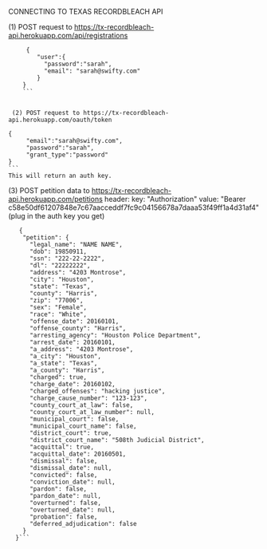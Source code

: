 CONNECTING TO TEXAS RECORDBLEACH API

(1) POST request to https://tx-recordbleach-api.herokuapp.com/api/registrations
```
     {
        "user":{
          "password":"sarah", 
          "email": "sarah@swifty.com"
        }
    }
    ```


 (2) POST request to https://tx-recordbleach-api.herokuapp.com/oauth/token
 ```
    {
         "email":"sarah@swifty.com", 
         "password":"sarah", 
         "grant_type":"password"
    }
    ```
    This will return an auth key.



(3) POST petition data to https://tx-recordbleach-api.herokuapp.com/petitions 
  header: 
    key: "Authorization"
    value: "Bearer c58e50df61207848e7c67aacceddf7fc9c04156678a7daaa53f49ff1a4d31af4" (plug in the auth key you get)
```
   {
    "petition": {
      "legal_name": "NAME NAME",
      "dob": 19850911,
      "ssn": "222-22-2222",
      "dl": "22222222",
      "address": "4203 Montrose",
      "city": "Houston",
      "state": "Texas",
      "county": "Harris",
      "zip": "77006",
      "sex": "Female",
      "race": "White",
      "offense_date": 20160101,
      "offense_county": "Harris",
      "arresting_agency": "Houston Police Department",
      "arrest_date": 20160101,
      "a_address": "4203 Montrose",
      "a_city": "Houston",
      "a_state": "Texas",
      "a_county": "Harris",
      "charged": true,
      "charge_date": 20160102,
      "charged_offenses": "hacking justice",
      "charge_cause_number": "123-123",
      "county_court_at_law": false,
      "county_court_at_law_number": null,
      "municipal_court": false,
      "municipal_court_name": false,
      "district_court": true,
      "district_court_name": "508th Judicial District",
      "acquittal": true,
      "acquittal_date": 20160501,
      "dismissal": false,
      "dismissal_date": null,
      "convicted": false,
      "conviction_date": null,
      "pardon": false,
      "pardon_date": null,
      "overturned": false,
      "overturned_date": null,
      "probation": false,
      "deferred_adjudication": false
    }
  }```
